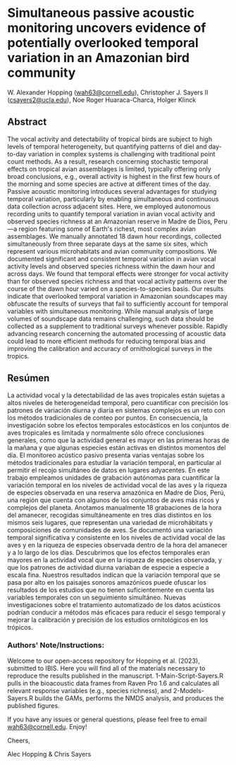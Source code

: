 # Simultaneous passive acoustic monitoring uncovers evidence of potentially overlooked temporal variation in an Amazonian bird community

W. Alexander Hopping (wah63@cornell.edu), Christopher J. Sayers II (csayers2@ucla.edu), Noe Roger Huaraca-Charca, Holger Klinck

## Abstract
The vocal activity and detectability of tropical birds are subject to high levels of temporal heterogeneity, but quantifying patterns of diel and day-to-day variation in complex systems is challenging with traditional point count methods. As a result, research concerning stochastic temporal effects on tropical avian assemblages is limited, typically offering only broad conclusions, e.g., overall activity is highest in the first few hours of the morning and some species are active at different times of the day. Passive acoustic monitoring introduces several advantages for studying temporal variation, particularly by enabling simultaneous and continuous data collection across adjacent sites. Here, we employed autonomous recording units to quantify temporal variation in avian vocal activity and observed species richness at an Amazonian reserve in Madre de Dios, Peru—a region featuring some of Earth's richest, most complex avian assemblages. We manually annotated 18 dawn hour recordings, collected simultaneously from three separate days at the same six sites, which represent various microhabitats and avian community compositions. We documented significant and consistent temporal variation in avian vocal activity levels and observed species richness within the dawn hour and across days. We found that temporal effects were stronger for vocal activity than for observed species richness and that vocal activity patterns over the course of the dawn hour varied on a species-to-species basis. Our results indicate that overlooked temporal variation in Amazonian soundscapes may obfuscate the results of surveys that fail to sufficiently account for temporal variables with simultaneous monitoring. While manual analysis of large volumes of soundscape data remains challenging, such data should be collected as a supplement to traditional surveys whenever possible. Rapidly advancing research concerning the automated processing of acoustic data could lead to more efficient methods for reducing temporal bias and improving the calibration and accuracy of ornithological surveys in the tropics.

## Resúmen
La actividad vocal y la detectabilidad de las aves tropicales están sujetas a altos niveles de heterogeneidad temporal, pero cuantificar con precisión los patrones de variación diurna y diaria en sistemas complejos es un reto con los métodos tradicionales de conteo por puntos. En consecuencia, la investigación sobre los efectos temporales estocásticos en los conjuntos de aves tropicales es limitada y normalmente sólo ofrece conclusiones generales, como que la actividad general es mayor en las primeras horas de la mañana y que algunas especies están activas en distintos momentos del día. El monitoreo acústico pasivo presenta varias ventajas sobre los métodos tradicionales para estudiar la variación temporal, en particular al permitir el recojo simultáneo de datos en lugares adyacentes. En este trabajo empleamos unidades de grabación autónomas para cuantificar la variación temporal en los niveles de actividad vocal de las aves y la riqueza de especies observada en una reserva amazónica en Madre de Dios, Perú, una región que cuenta con algunos de los conjuntos de aves más ricos y complejos del planeta. Anotamos manualmente 18 grabaciones de la hora del amanecer, recogidas simultáneamente en tres días distintos en los mismos seis lugares, que representan una variedad de microhábitats y composiciones de comunidades de aves. Se documentó una variación temporal significativa y consistente en los niveles de actividad vocal de las aves y en la riqueza de especies observada dentro de la hora del amanecer y a lo largo de los días. Descubrimos que los efectos temporales eran mayores en la actividad vocal que en la riqueza de especies observada, y que los patrones de actividad diurna variaban de especie a especie a escala fina. Nuestros resultados indican que la variación temporal que se pasa por alto en los paisajes sonoros amazónicos puede ofuscar los resultados de los estudios que no tienen suficientemente en cuenta las variables temporales con un seguimiento simultáneo. Nuevas investigaciones sobre el tratamiento automatizado de los datos acústicos podrían conducir a métodos más eficaces para reducir el sesgo temporal y mejorar la calibración y precisión de los estudios ornitológicos en los trópicos.

### Authors' Note/Instructions:

Welcome to our open-access repository for Hopping et al. (2023), submitted to IBIS. Here you will find all of the materials necessary to reproduce the results published in the manuscript. 1-Main-Script-Sayers.R pulls in the bioacoustic data frames from Raven Pro 1.6 and calculates all relevant response variables (e.g., species richness), and 2-Models-Sayers.R builds the GAMs, performs the NMDS analysis, and produces the published figures.

If you have any issues or general questions, please feel free to email wah63@cornell.edu. Enjoy!

Cheers,

Alec Hopping & Chris Sayers

